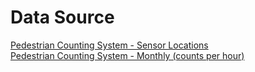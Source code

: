 # Data Source
[Pedestrian Counting System - Sensor Locations](https://data.melbourne.vic.gov.au/Transport/Pedestrian-Counting-System-Sensor-Locations/h57g-5234)  
[Pedestrian Counting System - Monthly (counts per hour)](https://data.melbourne.vic.gov.au/Transport/Pedestrian-Counting-System-Monthly-counts-per-hour/b2ak-trbp)
